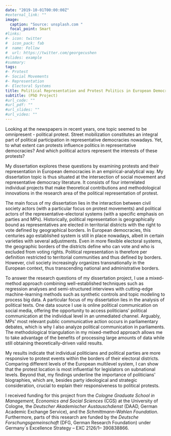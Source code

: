 ```yaml
---
date: "2019-10-01T00:00:00Z"
#external_link: ""
image:
  caption: "Source: unsplash.com "
  focal_point: Smart
#links:
#- icon: twitter
#  icon_pack: fab
#  name: Follow
#  url: https://twitter.com/georgecushen
#slides: example
#summary: 
tags:
#- Protest
#- Social Movements
#- Representation
#- Electoral Systems
title: Political Representation and Protest Politics in European Democracies 
subtitle: (PhD Project)
#url_code: ""
#url_pdf: ""
#url_slides: ""
#url_video: ""
---
```


Looking at the newspapers in recent years, one topic seemed to be omnipresent - political protest. Street mobilization constitutes an integral part of political participation in representative democracies nowadays. Yet, to what extent can protests influence politics in representative democracies? And which political actors represent the interests of these protests?

My dissertation explores these questions by examining protests and their representation in European democracies in an empirical-analytical way. My dissertation topic is thus situated at the intersection of social movement and representative democracy literature. It consists of four interrelated individual projects that make theoretical contributions and methodological innovations in the research area of the political representation of protest. 

The main focus of my dissertation lies in the interaction between civil society actors (with a particular focus on protest movements) and political actors of the representative-electoral systems (with a specific emphasis on parties and MPs). Historically, political representation is geographically bound as representatives are elected in territorial districts with the right to vote defined by geographical borders. In European democracies, this centuries ago established system is still in place nowadays, albeit in certain varieties with several adjustments. Even in more flexible electoral systems, the geographic borders of the districts define who can vote and who is excluded from voting rights. Political representation is therefore per definition restricted to territorial communities and thus defined by borders. However, civil society increasingly organizes transnationally in the European context, thus transcending national and administrative borders. 

To answer the research questions of my dissertation project, I use a mixed-method approach combining well-established techniques such as regression analyses and semi-structured interviews with cutting-edge machine-learning methods such as synthetic controls and topic modeling to process big data. A particular focus of my dissertation lies in the analysis of political texts. One data source I use is online political communication on social media, offering the opportunity to access politicians' political communication at the individual level in an unmediated channel. Arguably, MPs' most relevant public communicative action occurs in parliamentary debates, which is why I also analyze political communication in parliaments. The methodological triangulation in my mixed-method approach allows me to take advantage of the benefits of processing large amounts of data while still obtaining theoretically-driven valid results. 

My results indicate that individual politicians and political parties are more responsive to protest events within the borders of their electoral districts. Comparing different levels of the European multilevel system, I can show that the protest location is most influential for legislators on subnational levels. Beyond that, my findings underline the importance of politicians' biographies, which are, besides party ideological and strategic consideration, crucial to explain their responsiveness to political protests. 

I received funding for this project from the _Cologne Graduate School in Management, Economics and Social Sciences_ (CGS) at the University of Cologne, the _Deutscher Akademischer Austauschdienst_ (DAAD, German Academic Exchange Service), and the _Schmittmann-Wahlen Foundation_. Furthermore, parts of this research are funded by the _Deutsche Forschungsgemeinschaft_ (DFG, German Research Foundation) under Germany´s Excellence Strategy – EXC 2126/1– 390838866. 


